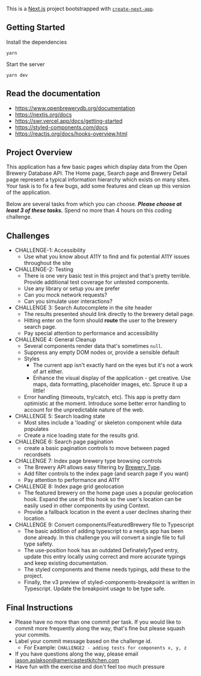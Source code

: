 This is a [Next.js](https://nextjs.org/) project bootstrapped with [`create-next-app`](https://github.com/vercel/next.js/tree/canary/packages/create-next-app).

## Getting Started

Install the dependencies
```
yarn
```

Start the server
```
yarn dev
```

## Read the documentation
* https://www.openbrewerydb.org/documentation
* https://nextjs.org/docs
* https://swr.vercel.app/docs/getting-started
* https://styled-components.com/docs
* https://reactjs.org/docs/hooks-overview.html

## Project Overview

This application has a few basic pages which display data from the Open Brewery Database API. The Home page, Search page and Brewery Detail page represent a typical information hierarchy which exists on many sites. Your task is to fix a few bugs, add some features and clean up this version of the application.

Below are several tasks from which you can choose. _**Please choose at least 3 of these tasks.**_ Spend no more than 4 hours on this coding challenge.

## Challenges
* CHALLENGE-1: Accessibility
  * Use what you know about A11Y to find and fix potential A11Y issues throughout the site
* CHALLENGE-2: Testing
  * There is one very basic test in this project and that's pretty terrible. Provide additional test coverage for untested components.
  * Use any library or setup you are prefer
  * Can you mock network requests?
  * Can you simulate user interactions?
* CHALLENGE 3: Search Autocomplete in the site header
  * The results presented should link directly to the brewery detail page.
  * Hitting enter on the form should **route** the user to the brewery search page.
  * Pay special attention to performance and accessibility
* CHALLENGE 4: General Cleanup
  * Several components render data that's sometimes `null`.
  * Suppress any empty DOM nodes or, provide a sensible default
  * Styles
    * The current app isn't exactly hard on the eyes but it's not a work of art either.
    * Enhance the visual display of the application - get creative. Use maps, data formatting, placeholder images, etc. Spruce it up a little!
  * Error handling (timeouts, try/catch, etc). This app is pretty darn optimistic at the moment. Introduce some better error handling to account for the unpredictable nature of the web.
* CHALLENGE 5: Search loading state
  * Most sites include a 'loading' or skeleton component while data populates
  * Create a nice loading state for the results grid.
* CHALLENGE 6: Search page pagination
  * create a basic pagination controls to move between paged recordsets
* CHALLENGE 7: Index page brewery type browsing controls
  * The Brewery API allows easy filtering by [Brewery Type](https://www.openbrewerydb.org/documentation/01-listbreweries).
  * Add filter controls to the index page (and search page if you want)
  * Pay attention to performance and A11Y
* CHALLENGE 8: Index page grid geolocation
  * The featured brewery on the home page uses a popular geolocation hook. Expand the use of this hook so the user's location can be easily used in other components by using Context.
  * Provide a fallback location in the event a user declines sharing their location.
* CHALLENGE 9: Convert components/FeaturedBrewery file to Typescript
  * The basic addition of adding typescript to a nextjs app has been done already. In this challenge you will convert a single file to full type safety.
  * The use-position hook has an outdated DefinatelyTyped entry, update this entry locally using correct and more accurate typings and keep existing documentation. 
  * The styled components and theme needs typings, add these to the project.
  * Finally, the v3 preview of styled-components-breakpoint is written in Typescript. Update the breakpoint usage to be type safe.



## Final Instructions
* Please have no more than one commit per task. If you would like to commit more frequently along the way, that's fine but please squash your commits.
* Label your commit message based on the challenge id.
  * For Example: `CHALLENGE2 - adding tests for components x, y, z`
* If you have questions along the way, please email jason.aslakson@americastestkitchen.com
* Have fun with the exercise and don't feel too much pressure
